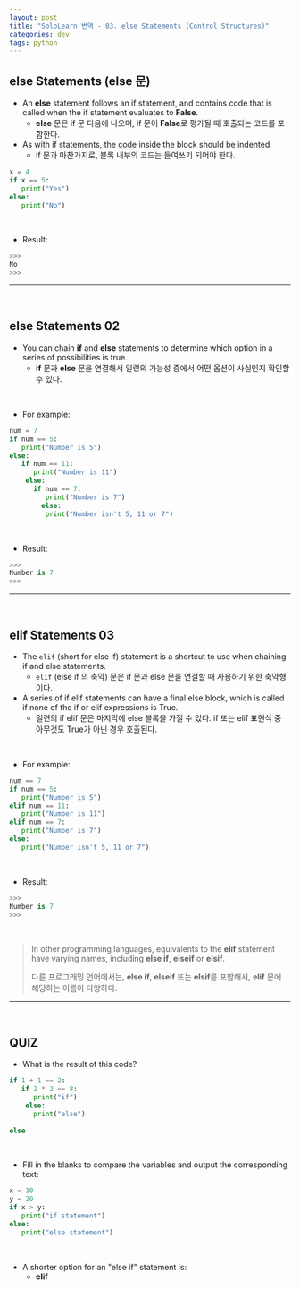 ```yaml
---
layout: post
title: "SoloLearn 번역 - 03. else Statements (Control Structures)"
categories: dev
tags: python
---
```


## else Statements (else 문)

- An **else** statement follows an if statement, and contains code that is called when the if statement evaluates to **False**.
  - **else** 문은 if 문 다음에 나오며, if 문이 **False**로 평가될 때 호출되는 코드를 포함한다.
- As with if statements, the code inside the block should be indented.
  - if 문과 마찬가지로, 블록 내부의 코드는 들여쓰기 되어야 한다.

```python
x = 4
if x == 5:
   print("Yes")
else:
   print("No")
```

<br>

- Result:

```python
>>>
No
>>>
```

------

<br>

## else Statements 02

- You can chain **if** and **else** statements to determine which option in a series of possibilities is true.
  - **if** 문과 **else** 문을 연결해서 일련의 가능성 중에서 어떤 옵션이 사실인지 확인할 수 있다.

<br>

- For example:

```python
num = 7
if num == 5:
   print("Number is 5")
else:
   if num == 11:
      print("Number is 11")
	else:
      if num == 7:
         print("Number is 7")
		else:
         print("Number isn't 5, 11 or 7")
```

<br>

- Result:

```python
>>>
Number is 7
>>>
```

------

<br>

## elif Statements 03

- The `elif` (short for else if) statement is a shortcut to use when chaining if and else statements.
  - `elif` (else if 의 축약) 문은 if 문과 else 문을 연결할 때 사용하기 위한 축약형이다.
- A series of if elif statements can have a final else block, which is called if none of the if or elif expressions is True.
  - 일련의 if elif 문은 마지막에 else 블록을 가질 수 있다. if 또는 elif 표현식 중 아무것도 True가 아닌 경우 호출된다.

<br>

- For example:

```python
num == 7
if num == 5:
   print("Number is 5")
elif num == 11:
   print("Number is 11")
elif num == 7:
   print("Number is 7")
else:
   print("Number isn't 5, 11 or 7")
```

<br>

- Result:

```python
>>>
Number is 7
>>>
```

<br>

> In other programming languages, equivalents to the **elif** statement have varying names, including **else if**, **elseif** or **elsif**.
>
> 다른 프로그래밍 언어에서는, **else if**, **elseif** 또는 **elsif**를 포함해서, **elif** 문에 해당하는 이름이 다양하다.

------

<br>

## QUIZ

- What is the result of this code?

```python
if 1 + 1 == 2:
   if 2 * 2 == 8:
      print("if")
	else:
      print("else")
      
else
```

<br>

- Fill in the blanks to compare the variables and output the corresponding text:

```python
x = 10
y = 20
if x > y:
   print("if statement")
else:
   print("else statement")
```

<br>

- A shorter option for an "else if" statement is:
  - **elif**

<br>